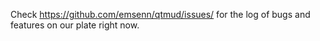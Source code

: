 Check https://github.com/emsenn/qtmud/issues/ for the log of bugs and 
features on our plate right now.
